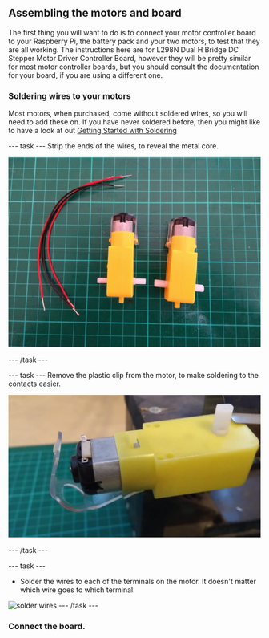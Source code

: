 ## Assembling the motors and board

The first thing you will want to do is to connect your motor controller board to your Raspberry Pi, the battery pack and your two motors, to test that they are all working.
The instructions here are for L298N Dual H Bridge DC Stepper Motor Driver Controller Board, however they will be pretty similar for most motor controller boards, but you should consult the documentation for your board, if you are using a different one.

### Soldering wires to your motors

Most motors, when purchased, come without soldered wires, so you will need to add these on. If you have never soldered before, then you might like to have a look at out [Getting Started with Soldering](https://projects.raspberrypi.org/en/projects/getting-started-with-soldering)

--- task ---
Strip the ends of the wires, to reveal the metal core.

![strip wires](images/strip-wire.jpg)
	
--- /task ---

--- task ---
Remove the plastic clip from the motor, to make soldering to the contacts easier.

![remove clip](images/motor-remove-clip.jpg)

--- /task ---

--- task ---
- Solder the wires to each of the terminals on the motor. It doesn't matter which wire goes to which terminal.

![solder wires](images/solder-motor.gif)
--- /task ---


### Connect the board.
